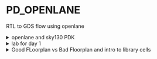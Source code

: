 # PD_OPENLANE
RTL to GDS flow using openlane
<details>
<summary>openlane and sky130 PDK</summary>

### fundametals of chip structure

![image](https://github.com/JiteshNayak2004/PD_OPENLANE/assets/117510555/8ba7b58c-0580-43ec-aaed-bc877bb9ff21)

![image](https://github.com/JiteshNayak2004/PD_OPENLANE/assets/117510555/c2274d58-299e-413e-afb6-d7325d4fc7a7)

![image](https://github.com/JiteshNayak2004/PD_OPENLANE/assets/117510555/eb5c48b1-91c2-4f2f-9df3-e929a357cc5e)


we call the above as a package and not a chip

1. PADS - the ways signal comes inside or goes outside
2. CORE - all the digital logic recides
3. DIE - size of the chip


The core of the chip will contain two types of blocks:
 - **Foundry IP Blocks** (e.g. ADC, DAC, PLL, and SRAM) = blocks which requires some amount of intelligent techniques to build which can only be designed by foundries.
 - **Macro blocks** (e.g. RISC-V SOC and SPI) = pure digital logic blocks compared to IP's which might require some analog parts. 
 
 ![image](https://user-images.githubusercontent.com/87559347/182751377-2810d388-21b0-4df1-b1d4-c72176d80d28.png)

Open Source Digital ASIC Design requires three open-source components:  
- **RTL Designs** = github.com, librecores.org, opencores.org
- **EDA Tools** = OpenROAD, OpenLANE,QFlow  
- **PDK** = Google + Skywater 130nm Production PDK

**PDK (Process Design Kit)** = A set of data files and documents which serves as the interface between the designer and the fab. This includes cell libraries, IO libraries, design rules (DRC, LVS, etc.)

### OPENLANE RTL to GDSII Flow:
## Synthesis
1. The RTL Level Design is then synthesized using a Logic Synthesizer we use yosys for the same here.
2. The RTL Netlist is then converted into a synthesised netlist where there are details about the standard cells and its implementations.
3.  Yosys takes the RTL design and timing .libs and verilog models of standard cells and converts into a RTL Netlist.
4.  abc does the tehnology mapping to the required skywater-pdk variants

#### Synthesis Strategies
Different strategies can be used to synthesize for the either the least area or the best timing. To analyse this, synthesis exploration utility generates a report showing the effect on delays/timing/area et.,

#### Deign Exploration Utility
This is used to suit the design configuration and generate reports with different metrics to select the best. This is also used for regression testing

#### Design For Test - DFT Insertion
1. in a real chip once fabricated we  need to check for manufacturing defects
2. we cannot test individual blocks in an soc thus we need to design the chip such that it can be tested out later
3. DFT is done using scan chains we do this by modifying the flip flop such that it has extra inputs and we can pass test signals to check the functionality of the flip flop
4. we do this using an open source tool called fault

## Floor Planning 
1. This is done by OpenROAD flow The macros and IPs are placed in the core before proceding further This is called as pre-placement. 
2. Floor planning is done separately for the macros and it is called macro floor planning where in the macros are placed in such a way that they are closer to the inputs/outputs/other macros where more connections are present.
3. To prevent the loading effects de-coupling capacitors are placed so that the logic states are well within the noise margin.
   
## power planning

1. When several blocks tap power from a single source, there is a problem of Voltage Drop at the Vdd and Ground source at the Vss which can again push the logic out of the required noise margin into the undefined state.
2. To mitigate this Vdd and Vss are placed as horizontal and vertical strips in the chip so that the blocks can tap power from the nearest source.
3. in power grid creation
   1. **rings**:vdd and vss rings are formed across core and macro
   2. **stripes**: they carry vdd and vss across the chip
   3. **rails** :connect vdd and vss to the standard cell

## Placement
There are two types of placement. The other required logic is placed optimally. Placement is of two steps

1. Global Placement- finds the optimal position for each cells. These positions are not necessarly correct, cells may overlap
2. Detialed Placement - After Global placement is done minimal alterations are done to correct the issues
4. Clock Tree Synthesis
To ensure minimum skew the Clock is routed optimally through the circuit using different algorithms. This is done in the OpenROAD flow by TritonCTS.

5. Fake Antenna and diode swapping
Long wires acts as antennas and cause accumulation of charges during the fabrication process damaging the transistor. To avoid this bridging is used to pass the wire through different layers or an antenna diode cell is added to leak away the charges

OpenLane approach - Insert Fake Diode to every cell input during placement. This matches the footprint of the library of the antenna diode. The Antenna Checker is run to check for violations, if there are violations then the fake diode is swapped with a real one.
OpenROAD approach - In the global route step, the antenna violation is addressed automatically by inserting an antenan diode OpenLane allows the user to chose either of the above approaches

## Routing
This step is used to implement the interconnect using the different metal layers specified in the PDK. There are two steps

1. Global Routing - This is done inside the OpenROAD flow (FastRoute)
2. Detailed Routing - This is performed using TritonRoute outside the OpenROAD flow after the global routing.
3. Before performing this step the Logic Equivalence Check is performed by Yosys, since OpenROAD does some optimisations the circuit.

## RC Extraction
From the .def file, the parasitic extraction is done to generate the .spef file (Standard Prasitic Exchange Format) which produces an accurate analog model of the circuit by including the parasitic effects due to wires, parasitic capacitances, etc.,

## STA
Static timing analysis (STA) is a method of validating the timing performance of a design by checking all possible paths for timing violations. STA breaks a design down into timing paths, calculates the signal propagation delay along each path, and checks for violations of timing constraints inside the design and at the input/output interface.

## Sign-off Steps
It involves a series of checks and simulations to confirm that the design is ready for fabrication 
and meets the desired functionality, performance, power, and reliability targets

Design Rule Check (DRC) is performed by Magic
Layout Versus Schematic (LVS) is performed by Netgen

## GDSII Extraction
1. Once the layout is verified and passes all checks, the final step is to generate the GDSII file format which represents the complete physical layout of the chip.
2. The GDSII file contains the geometric information necessary for fabrication, including the shapes, layers, masks, and other relevant details.
3. The routed .def file is used my Magic to generate the GDSII file

## intro to openlane
1. OpenLane is an automated RTL to GDSII flow based on several components including OpenROAD, Yosys, Magic, Netgen, CVC, SPEF-Extractor, KLayout and a number of custom scripts for design exploration and optimization It also provides a number of custom scripts for design exploration and optimization
2. Currently, it supports both A and B variants of the sky130 PDK, and the C variant of the gf180mcu PDK, and instructions to add support for other (including proprietary) PDKs are documented
3. OpenLane abstracts the underlying open source utilities, and allows users to configure all their behavior with just a single configuration file

OpenLane integrated several key open source tools over the execution stages:

1. RTL Synthesis, Technology Mapping, and Formal Verification : yosys + abc
2. Static Timing Analysis: OpenSTA
3. Floor Planning: init_fp, ioPlacer, pdn and tapcell
4. Placement: RePLace (Global), Resizer and OpenPhySyn (formerly), and OpenDP (Detailed)
5. Clock Tree Synthesis: TritonCTS
6. Fill Insertion: OpenDP/filler_placement
7. Routing: FastRoute or CU-GR (formerly) and TritonRoute (Detailed) or DR-CU
8. SPEF Extraction: OpenRCX or SPEF-Extractor (formerly)
9. GDSII Streaming out: Magic and KLayout
10. DRC Checks: Magic and KLayout
11. LVS check: Netgen
12. Antenna Checks: Magic
13. Circuit Validity Checker: CVC
    
### OpenLane Directory Hierarchy:

``` 
├── OOpenLane             -> directory where the tool can be invoked (run docker first)
│   ├── designs          -> All designs must be extracted from this folder
│   │   │   ├── picorv32a -> Design used as case study for this workshop
│   |   |   ├── ...
|   |   ├── ...
├── pdks                 -> contains pdk related files 
│   ├── skywater-pdk     -> all Skywater 130nm PDKs
│   ├── open-pdks        -> contains scripts that makes the commerical PDK (which is normally just compatible to commercial tools) to also be compatible with the open-source EDA tool
│   ├── sky130A          -> pdk variant made especially compatible for open-source tools
│   │   │  ├── libs.ref  -> files specific to node process (timing lib, cell lef, tech lef) for example is `sky130_fd_sc_hd` (Sky130nm Foundry Standard Cell High Density)  
│   │   │  ├── libs.tech -> files specific for the tool (klayout,netgen,magic...) 
```

Inside a specific design folder contains a `config.tcl` which overrides the default settings on OpenLANE. These configurations are specific to a design (e.g. clock period, clock port, verilog files...). The priority order for the OpenLANE settings:
1. sky130_xxxxx_config.tcl in `OpenLane/designs/[design]/`
2. config.tcl in `OpenLane/designs/[design]/`
3. Default values in `OpenLane/configuration/`
 

</details>


<details>
<summary>lab for day 1</summary>

tool files

![p1](https://github.com/JiteshNayak2004/PD_OPENLANE/assets/117510555/84de87c9-bc7b-487d-9cb0-bc21f8e52575)

process files

![Screenshot from 2023-09-14 18-47-36](https://github.com/JiteshNayak2004/PD_OPENLANE/assets/117510555/f2c8e77b-80a9-4e35-b8bf-0313fc2bd8d8)

running openlane
**1. Run OpenLANE:**
 - `$ make mount` = Open the docker platform inside the `openlane/`
 - `% flow.tcl -interactive` = run script for automating the whole RTL to GDSII flow but in step by step `-interactive` mode
 - `% package require openlane 0.9` == retrives all dependencies for running v0.9 of OpenLANE  
 
![Screenshot from 2023-09-14 18-52-02](https://github.com/JiteshNayak2004/PD_OPENLANE/assets/117510555/3a4e6512-b358-4dae-9a8c-d072a004d91c)

design setup stage
- `% prep -design picorv32a` = Setup the filesystem where the OpenLANE tools can dump the outputs. This also creates a `run/` folder inside the specific design directory which contains the command log files, results, and the reports dump by each tools. These folders will be empty for now except for lef files generated by this design setup stage. This merged the [cell LEF files](https://teamvlsi.com/2020/05/lef-lef-file-in-asic-design.html) `.lef` and [technology LEF files](https://teamvlsi.com/2020/05/lef-lef-file-in-asic-design.html) `.tlef` generating `merged.nom.lef` inside `run/tmp/`

![Screenshot from 2023-09-14 18-53-49](https://github.com/JiteshNayak2004/PD_OPENLANE/assets/117510555/94693ab5-7019-4639-a652-2079dfd768b7)

we see runs being executed

![Screenshot from 2023-09-14 18-58-09](https://github.com/JiteshNayak2004/PD_OPENLANE/assets/117510555/d9ef08b5-1b59-4b7a-b787-6e42693d5012)

synthesizing picorv32 on openlane
- `% run_synthesis` = Run yosys RTL synthesis, ABC scripts (for technology mapping), and OpenSTA.  


```
Synthesis Report
=================


   Number of wires:               9824
   Number of wire bits:          10206
   Number of public wires:        1512
   Number of public wire bits:    1894
   Number of memories:               0
   Number of memory bits:            0
   Number of processes:              0
   Number of cells:              10104
     sky130_fd_sc_hd__a2111o_2       2
     sky130_fd_sc_hd__a211o_2      101
     sky130_fd_sc_hd__a211oi_2       4
     sky130_fd_sc_hd__a21bo_2       19
     sky130_fd_sc_hd__a21boi_2       7
     sky130_fd_sc_hd__a21o_2       414
     sky130_fd_sc_hd__a21oi_2      127
     sky130_fd_sc_hd__a221o_2       65
     sky130_fd_sc_hd__a221oi_2       1
     sky130_fd_sc_hd__a22o_2       197
     sky130_fd_sc_hd__a22oi_2        2
     sky130_fd_sc_hd__a2bb2o_2      16
     sky130_fd_sc_hd__a311o_2       38
     sky130_fd_sc_hd__a31o_2        90
     sky130_fd_sc_hd__a31oi_2       10
     sky130_fd_sc_hd__a32o_2        89
     sky130_fd_sc_hd__a41o_2         2
     sky130_fd_sc_hd__and2_2       283
     sky130_fd_sc_hd__and2b_2       32
     sky130_fd_sc_hd__and3_2        77
     sky130_fd_sc_hd__and3b_2       76
     sky130_fd_sc_hd__and4_2        46
     sky130_fd_sc_hd__and4b_2        6
     sky130_fd_sc_hd__and4bb_2       3
     sky130_fd_sc_hd__buf_1       2735
     sky130_fd_sc_hd__buf_2         16
     sky130_fd_sc_hd__conb_1       106
     sky130_fd_sc_hd__dfxtp_2     1596
     sky130_fd_sc_hd__inv_2         83
     sky130_fd_sc_hd__mux2_2      1817
     sky130_fd_sc_hd__mux4_2       323
     sky130_fd_sc_hd__nand2_2      250
     sky130_fd_sc_hd__nand2b_2       2
     sky130_fd_sc_hd__nand3_2       18
     sky130_fd_sc_hd__nand3b_2       3
     sky130_fd_sc_hd__nand4_2        2
     sky130_fd_sc_hd__nor2_2       185
     sky130_fd_sc_hd__nor3_2        11
     sky130_fd_sc_hd__nor3b_2        3
     sky130_fd_sc_hd__nor4_2         4
     sky130_fd_sc_hd__nor4b_2        3
     sky130_fd_sc_hd__o2111a_2       1
     sky130_fd_sc_hd__o211a_2      224
     sky130_fd_sc_hd__o211ai_2       6
     sky130_fd_sc_hd__o21a_2       154
     sky130_fd_sc_hd__o21ai_2       94
     sky130_fd_sc_hd__o21ba_2       15
     sky130_fd_sc_hd__o21bai_2       3
     sky130_fd_sc_hd__o221a_2       19
     sky130_fd_sc_hd__o221ai_2       1
     sky130_fd_sc_hd__o22a_2        26
     sky130_fd_sc_hd__o22ai_2        1
     sky130_fd_sc_hd__o2bb2a_2       7
     sky130_fd_sc_hd__o311a_2       31
     sky130_fd_sc_hd__o311ai_2       2
     sky130_fd_sc_hd__o31a_2        21
     sky130_fd_sc_hd__o31ai_2        2
     sky130_fd_sc_hd__o32a_2        14
     sky130_fd_sc_hd__o41a_2         1
     sky130_fd_sc_hd__or2_2        337
     sky130_fd_sc_hd__or2b_2        20
     sky130_fd_sc_hd__or3_2        102
     sky130_fd_sc_hd__or3b_2        17
     sky130_fd_sc_hd__or4_2         29
     sky130_fd_sc_hd__or4b_2         6
     sky130_fd_sc_hd__xnor2_2       78
     sky130_fd_sc_hd__xor2_2        29

   Chip area for module '\picorv32': 102957.494400

```

```
Flop ratio = Number of D Flip flops = 1596  = 0.1579
             ______________________   _____
             Total Number of cells    10104
```


After running synthesis, inside the `runs/[date]/results/synthesis` is `picorv32a_synthesis.v` which is the mapping of the netlist to standard cell library using ABC. The `runs/[date]/reports/synthesis` will contain synthesis statistic reports and static timing analysis reports. The `runs/[date]/synthesis/logs` contains log files for the terminal output dumps for running yosys and OpenSTA.
</details>

<details>
 <summary>Good FLoorplan vs Bad Floorplan and intro to library cells </summary>
## floor plan stage

### Find height and width of core and die.
Core is where the logic blocks are placed and this seats at the center of the die. The width and height depends on dimensions of each standard cells on the netlist. Utilization factor is (area occupied by netlist)/(total area of the core). In practical scenario, utilization factor is 0.5 to 0.6. This is space occupied by netlist only, the remaining space is for routing and more additional cells. Aspect ratio is (height)/(width) of core, so only aspect ratio of 1 will produce a square core shape.

### Define location of Preplaced Cell.

1. These are reusable complex logicblocks or modules or IPs or macros that is already implemented (memory, clock-gating cell, mux, comparator...) . The placement on the core is user-defined and must be done before placement and routing (thus preplaced cells). The automated place and route tools will not be able to touch and move these preplaced cells so this must be very well defined

2. Surround preplaced cells with decoupling capacitors.The complex preplaced logicblock requires a high amount of current from the powersource for current switching. But since there is a distance between the main powersource and the logicblock, there will be voltage drop due to the resistance and inductance of the wire. This might cause the voltage at the logicblock to be not within the noise margin range anymore (logic is unstable). The solution is to use decoupling capacitors near the logic block, this capacitor will send enough current needed by the logicblock to switch within the noise margin range.

#### decoupling capacitors
1. The purpose of the decoupling capacitor is to charge the circuit. When a switching activity occurs, the decoupling capacitor transfers some of its charge to the circuit.
2. Decoupling capacitors are large capacitors that store electrical charge. They have a voltage across them similar to that of the power supply
3. When a circuit switches, the decoupling capacitor acts as a power source for the circuit, effectively isolating it from the main power supply. During switching events, the decoupling capacitor supplies the necessary current to the circuit
4. to minimize voltage drops, these capacitors are positioned in close proximity to the circuit. They ensure that the circuit receives the required current during switching operations. 
5. During periods of no switching activity, the decoupling capacitor replenishes its charge from the power supply
6. decoupling caps also help in  mitigating noise and maintaining consistent voltage for delicate components.
7. As electronic apparatuses operate at elevated frequencies, abrupt shifts in current demands can incite voltage fluctuations and unwanted noise,
   thereby resulting in performance dilemmas and signal deterioration.
9. Decoupling capacitors, akin to a safeguard, establish a local storehouse of electrical charge that can swiftly respond to these fluctuations.
   Essentially, they act as reservoirs, storing and disbursing electrical energy as required, effectively sieving out undesirable noise and voltage oscillations.
   
### power planning
1. Power planning in integrated circuit (IC) design involves the careful consideration and distribution of power and ground connections to ensure proper functionality and performance of the chip.
2. One important aspect of power planning is the placement of multiple ground (GND) and supply voltage (VDD) points throughout the IC layout.
3. The need for multiple GND and VDD points arises due to several reasons by providing multiple GND and VDD points, the power can be distributed more evenly throughout the chip, reducing the chances of voltage drops and improving overall power delivery efficiency.
4. Ground bounce occurs when there are variations in the voltage levels of different GND points due to transient currents. This current flow to the ground creates an inductive effect,
   which causes the ground voltage to rise or fall momentarily which can lead to logic's in ckts to change for a moment
6. Similarly, power supply noise refers to fluctuations in the VDD levels caused by switching events.
7. By strategically placing multiple GND and VDD points, the impact of ground bounce and power supply noise can be minimized, improving circuit performance and reducing the risk of functional failures.


### pin placement
1. Pin placement in physical design is all about how and where we put the input/output pins on a chip or circuit board. 
2. It's important because it affects how well signals move around, how little they get messed up, and how easy it is to build and test the device.
3. We have to think about things like keeping the signals strong, spreading out power evenly, managing heat, and making sure it fits with standard connectors and packaging.
4. When we do this pin placement right, it makes the electronic system more reliable, easier to build, and more user-friendly.
s

   
</details>

